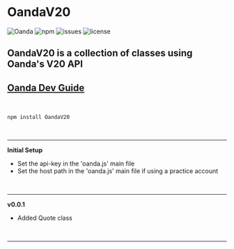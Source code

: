 # **OandaV20**

![Oanda](https://img.shields.io/badge/Oanda%20API-V20-blue)
![npm](https://img.shields.io/npm/v/oandav20)
![issues](https://img.shields.io/github/issues/fooeybar/oandav20)
![license](https://img.shields.io/badge/license-MIT-green)

## OandaV20 is a collection of classes using Oanda's V20 API

[Oanda Dev Guide](https://developer.oanda.com/rest-live-v20/development-guide/)
-

<br/>

`npm install OandaV20`

<br/>

---

**Initial Setup**
- Set the api-key in the 'oanda.js' main file
- Set the host path in the 'oanda.js' main file if using a practice account

<br/>

---

**v0.0.1**
- Added Quote class

<br/>

---

